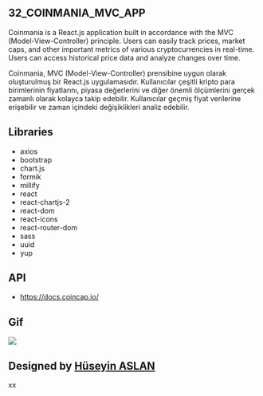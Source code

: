 ## 32_COINMANIA_MVC_APP

Coinmania is a React.js application built in accordance with the MVC (Model-View-Controller) principle. Users can easily track prices, market caps, and other important metrics of various cryptocurrencies in real-time. Users can access historical price data and analyze changes over time.


Coinmania, MVC (Model-View-Controller) prensibine uygun olarak oluşturulmuş bir React.js uygulamasıdır. Kullanıcılar çeşitli kripto para birimlerinin fiyatlarını, piyasa değerlerini ve diğer önemli ölçümlerini gerçek zamanlı olarak kolayca takip edebilir. Kullanıcılar geçmiş fiyat verilerine erişebilir ve zaman içindeki değişiklikleri analiz edebilir.

## Libraries
- axios
- bootstrap
- chart.js
- formik
- millify
- react
- react-chartjs-2
- react-dom
- react-icons
- react-router-dom
- sass
- uuid
- yup

## API

- https://docs.coincap.io/


## Gif

![](/public/coinmania.gif)


##  Designed by <a href="https://www.linkedin.com/in/h%C3%BCseyin-aslan-128519203/" target="_blank">Hüseyin ASLAN</a> 
xx